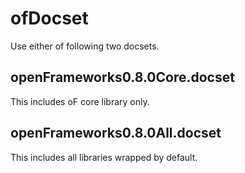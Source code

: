 # ofDocset

Use either of following two docsets.

## openFrameworks0.8.0Core.docset
This includes oF core library only.

## openFrameworks0.8.0All.docset
This includes all libraries wrapped by default.
